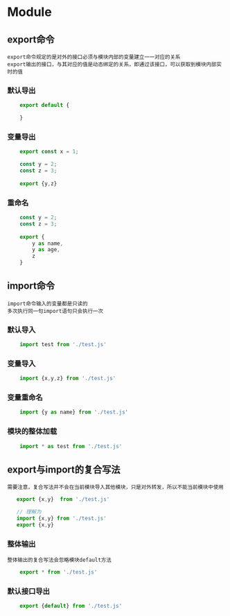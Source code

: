 # Module

## export命令
    export命令规定的是对外的接口必须与模块内部的变量建立一一对应的关系
    export输出的接口，与其对应的值是动态绑定的关系，即通过该接口，可以获取到模块内部实时的值


### 默认导出

```JavaScript
    export default {

    }
```

### 变量导出

```JavaScript
    export const x = 1;
```

```JavaScript
    const y = 2;
    const z = 3;
    
    export {y,z}
```

### 重命名

```JavaScript
    const y = 2;
    const z = 3;
    
    export {
        y as name,
        y as age,
        z
    }
```

## import命令
    import命令输入的变量都是只读的
    多次执行同一句import语句只会执行一次

### 默认导入

```JavaScript
    import test from './test.js'
```

### 变量导入

```JavaScript
    import {x,y,z} from './test.js'
```
### 变量重命名

```JavaScript
    import {y as name} from './test.js'
```
### 模块的整体加载

```JavaScript
    import * as test from './test.js'
```
## export与import的复合写法
    需要注意，复合写法并不会在当前模块导入其他模块，只是对外转发，所以不能当前模块中使用

```JavaScript
   export {x,y}  from './test.js'

   // 理解为
   import {x,y} from './test.js'
   export {x,y}

```
### 整体输出
    整体输出的复合写法会忽略模块default方法

```JavaScript
    export * from './test.js'
```

### 默认接口导出

```JavaScript
    export {default} from './test.js'
```

